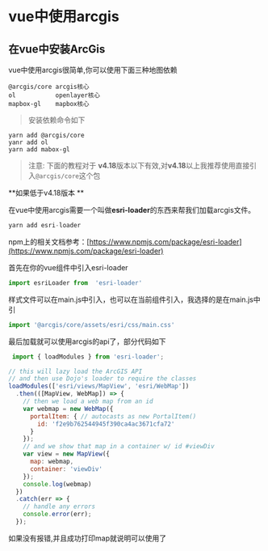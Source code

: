 # vue中使用arcgis

## 在vue中安装ArcGis

vue中使用arcgis很简单,你可以使用下面三种地图依赖



```shell
@arcgis/core arcgis核心
ol           openlayer核心
mapbox-gl    mapbox核心

```

> 安装依赖命令如下

```shell
yarn add @arcgis/core
yanr add ol
yarn add mabox-gl
```

>  注意: 下面的教程对于 **v4.18**版本以下有效,对**v4.18**以上我推荐使用直接引入`@arcgis/core`这个包

**如果低于v4.18版本 ** 

在vue中使用arcgis需要一个叫做**esri-loader**的东西来帮我们加载arcgis文件。

```javascript
yarn add esri-loader  
```

npm上的相关文档参考：[https://www.npmjs.com/package/esri-loader](https://www.npmjs.com/package/esri-loader)

首先在你的vue组件中引入esri-loader

```javascript
import esriLoader from  'esri-loader'
```

样式文件可以在main.js中引入，也可以在当前组件引入，我选择的是在main.js中引

```javascript
import '@arcgis/core/assets/esri/css/main.css' 
```

最后加载就可以使用arcgis的api了，部分代码如下

```js
 import { loadModules } from 'esri-loader';

// this will lazy load the ArcGIS API
// and then use Dojo's loader to require the classes
loadModules(['esri/views/MapView', 'esri/WebMap'])
  .then(([MapView, WebMap]) => {
    // then we load a web map from an id
    var webmap = new WebMap({
      portalItem: { // autocasts as new PortalItem()
        id: 'f2e9b762544945f390ca4ac3671cfa72'
      }
    });
    // and we show that map in a container w/ id #viewDiv
    var view = new MapView({
      map: webmap,
      container: 'viewDiv'
    });
    console.log(webmap)
  })
  .catch(err => {
    // handle any errors
    console.error(err);
  });
```

如果没有报错,并且成功打印map就说明可以使用了

 